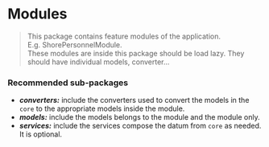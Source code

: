 # Modules

> This package contains feature modules of the application.  
> E.g. ShorePersonnelModule.  
> These modules are inside this package should be load lazy. They should have individual models, converter...

### Recommended sub-packages
+ ***converters:*** include the converters used to convert the models in the `core` to the appropriate models inside the module.
+ ***models:*** include the models belongs to the module and the module only.
+ ***services:*** include the services compose the datum from `core` as needed. It is optional.
